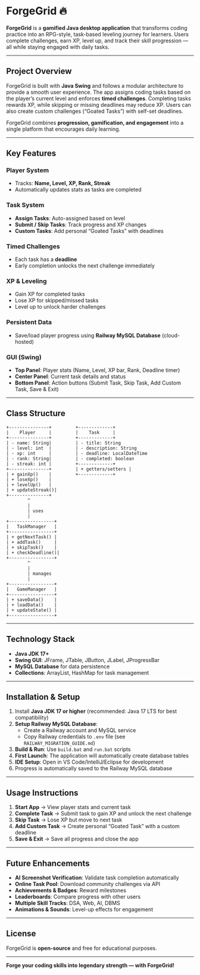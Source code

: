 # ForgeGrid 🔥

**ForgeGrid** is a **gamified Java desktop application** that transforms coding practice into an RPG-style, task-based leveling journey for learners. Users complete challenges, earn XP, level up, and track their skill progression — all while staying engaged with daily tasks.

---

## Project Overview

ForgeGrid is built with **Java Swing** and follows a modular architecture to provide a smooth user experience. The app assigns coding tasks based on the player’s current level and enforces **timed challenges**. Completing tasks rewards XP, while skipping or missing deadlines may reduce XP. Users can also create custom challenges (“Goated Tasks”) with self-set deadlines.

ForgeGrid combines **progression, gamification, and engagement** into a single platform that encourages daily learning.

---

## Key Features

### Player System
- Tracks: **Name, Level, XP, Rank, Streak**
- Automatically updates stats as tasks are completed

### Task System
- **Assign Tasks**: Auto-assigned based on level
- **Submit / Skip Tasks**: Track progress and XP changes
- **Custom Tasks**: Add personal “Goated Tasks” with deadlines

### Timed Challenges
- Each task has a **deadline**
- Early completion unlocks the next challenge immediately

### XP & Leveling
- Gain XP for completed tasks
- Lose XP for skipped/missed tasks
- Level up to unlock harder challenges

### Persistent Data
- Save/load player progress using **Railway MySQL Database** (cloud-hosted)

### GUI (Swing)
- **Top Panel**: Player stats (Name, Level, XP bar, Rank, Deadline timer)
- **Center Panel**: Current task details and status
- **Bottom Panel**: Action buttons (Submit Task, Skip Task, Add Custom Task, Save & Exit)

---

## Class Structure

```text
+---------------+         +-------------+
|    Player     |         |    Task     |
+---------------+         +-------------+
| - name: String|         | - title: String
| - level: int  |         | - description: String
| - xp: int     |         | - deadline: LocalDateTime
| - rank: String|         | - completed: boolean
| - streak: int |         +-------------+
+---------------+         | + getters/setters |
| + gainXp()    |         +-------------+
| + loseXp()    |
| + levelUp()   |
| + updateStreak()|
+---------------+
        ^
        |
        | uses
        |
+-----------------+
|   TaskManager   |
+-----------------+
| + getNextTask() |
| + addTask()     |
| + skipTask()    |
| + checkDeadline()|
+-----------------+
        ^
        |
        | manages
        |
+-----------------+
|   GameManager   |
+-----------------+
| + saveData()    |
| + loadData()    |
| + updateState() |
+-----------------+
```

---

## Technology Stack
- **Java JDK 17+**
- **Swing GUI**: JFrame, JTable, JButton, JLabel, JProgressBar
- **MySQL Database** for data persistence
- **Collections**: ArrayList, HashMap for task management

---

## Installation & Setup
1. Install **Java JDK 17 or higher** (recommended: Java 17 LTS for best compatibility)
2. **Setup Railway MySQL Database**: 
   - Create a Railway account and MySQL service
   - Copy Railway credentials to `.env` file (see `RAILWAY_MIGRATION_GUIDE.md`)
3. **Build & Run**: Use `build.bat` and `run.bat` scripts
4. **First Launch**: The application will automatically create database tables
5. **IDE Setup**: Open in VS Code/IntelliJ/Eclipse for development
6. Progress is automatically saved to the Railway MySQL database

---

## Usage Instructions
1. **Start App** → View player stats and current task
2. **Complete Task** → Submit task to gain XP and unlock the next challenge
3. **Skip Task** → Lose XP but move to next task
4. **Add Custom Task** → Create personal “Goated Task” with a custom deadline
5. **Save & Exit** → Save all progress and close the app

---

## Future Enhancements
- **AI Screenshot Verification**: Validate task completion automatically
- **Online Task Pool**: Download community challenges via API
- **Achievements & Badges**: Reward milestones
- **Leaderboards**: Compare progress with other users
- **Multiple Skill Tracks**: DSA, Web, AI, DBMS
- **Animations & Sounds**: Level-up effects for engagement

---

## License
ForgeGrid is **open-source** and free for educational purposes.

---

**Forge your coding skills into legendary strength — with ForgeGrid!**
